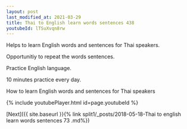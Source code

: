 ```yaml
---
layout: post
last_modified_at: 2021-03-29
title: Thai to English learn words sentences 438 
youtubeId: lTSuXvqn8rw
---
```

 
 
Helps to learn English words and sentences for Thai speakers.

Opportunitiy to repeat the words sentences. 

Practice English language. 
 
10 minutes practice every day. 
 
How to learn English words and sentences for Thai speakers 
 
{% include youtubePlayer.html id=page.youtubeId %}
 
 
[Next]({{ site.baseurl }}{% link  split1/_posts/2018-05-18-Thai to english learn words sentences 73 .md%})
 

